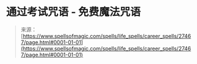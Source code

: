 <!--yml

category: 未分类

date: 2024-06-12 19:16:31

-->

# 通过考试咒语 - 免费魔法咒语

> 来源：[https://www.spellsofmagic.com/spells/life_spells/career_spells/27467/page.html#0001-01-01](https://www.spellsofmagic.com/spells/life_spells/career_spells/27467/page.html#0001-01-01)
